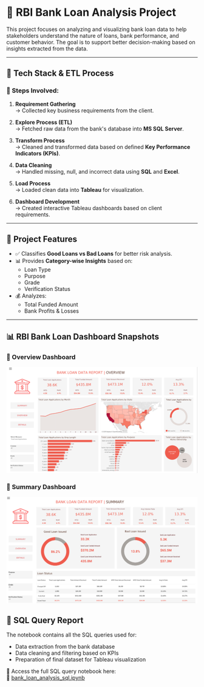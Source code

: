 # 🏦 RBI Bank Loan Analysis Project

This project focuses on analyzing and visualizing bank loan data to help stakeholders understand the nature of loans, bank performance, and customer behavior. The goal is to support better decision-making based on insights extracted from the data.

---

## 🔧 Tech Stack & ETL Process

### 📌 Steps Involved:

1. **Requirement Gathering**  
   → Collected key business requirements from the client.

2. **Explore Process (ETL)**  
   → Fetched raw data from the bank's database into **MS SQL Server**.

3. **Transform Process**  
   → Cleaned and transformed data based on defined **Key Performance Indicators (KPIs)**.

4. **Data Cleaning**  
   → Handled missing, null, and incorrect data using **SQL** and **Excel**.

5. **Load Process**  
   → Loaded clean data into **Tableau** for visualization.

6. **Dashboard Development**  
   → Created interactive Tableau dashboards based on client requirements.

---

## 🚀 Project Features

- ✅ Classifies **Good Loans vs Bad Loans** for better risk analysis.
- 📊 Provides **Category-wise Insights** based on:
  - Loan Type
  - Purpose
  - Grade
  - Verification Status
- 💰 Analyzes:
  - Total Funded Amount
  - Bank Profits & Losses

---



## 📊 RBI Bank Loan Dashboard Snapshots

### 🔸 Overview Dashboard

![Summary Dashboard](https://github.com/Mahesh200457/Bank-loan-Analaysis-SQL-TABLEAU-/blob/main/Screenshot%202025-06-10%20113136.png?raw=true)

### 🔸 Summary Dashboard

![Overview Dashboard](https://github.com/Mahesh200457/Bank-loan-Analaysis-SQL-TABLEAU-/blob/main/Screenshot%202025-06-10%20113123.png?raw=true)


## 📄 SQL Query Report

The notebook contains all the SQL queries used for:

- Data extraction from the bank database
- Data cleaning and filtering based on KPIs
- Preparation of final dataset for Tableau visualization

📂 Access the full SQL query notebook here:  
🔗 [bank_loan_analysis_sql.ipynb](https://github.com/Mahesh200457/Bank-loan-Analaysis-SQL-TABLEAU-/blob/main/bank_loan_analysis_sql.ipynb)


